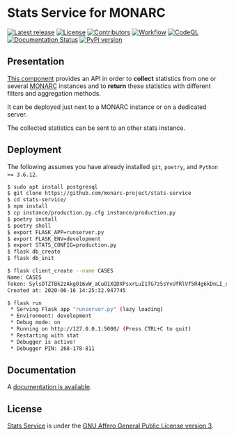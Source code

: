 # Stats Service for MONARC

[![Latest release](https://img.shields.io/github/release/monarc-project/stats-service.svg?style=flat-square)](https://github.com/monarc-project/stats-service/releases/latest)
[![License](https://img.shields.io/github/license/monarc-project/stats-service.svg?style=flat-square)](https://www.gnu.org/licenses/agpl-3.0.html)
[![Contributors](https://img.shields.io/github/contributors/monarc-project/stats-service.svg?style=flat-square)](https://github.com/monarc-project/stats-service/graphs/contributors)
[![Workflow](https://github.com/monarc-project/stats-service/workflows/Python%20application/badge.svg?style=flat-square)](https://github.com/monarc-project/stats-service/actions?query=workflow%3A%22Python+application%22)
[![CodeQL](https://github.com/monarc-project/stats-service/workflows/CodeQL/badge.svg?style=flat-square)](https://github.com/monarc-project/stats-service/actions?query=workflow%3A%22CodeQL%22)
[![Documentation Status](https://readthedocs.org/projects/monarc-stats-service/badge/?version=latest&style=flat-square)](https://monarc-stats-service.readthedocs.io/en/latest/?badge=latest)
[![PyPi version](https://img.shields.io/pypi/v/statsservice.svg?style=flat-square)](https://pypi.org/project/statsservice)

## Presentation

[This component](https://github.com/monarc-project/stats-service) provides an API
in order to **collect** statistics from one or several
[MONARC](https://github.com/monarc-project/MonarcAppFO) instances and to
**return** these statistics with different filters and aggregation methods.

It can be deployed just next to a MONARC instance or on a dedicated server.

The collected statistics can be sent to an other stats instance.


## Deployment

The following assumes you have already installed ``git``, ``poetry``,  and
``Python >= 3.6.12``.

```bash
$ sudo apt install postgresql
$ git clone https://github.com/monarc-project/stats-service
$ cd stats-service/
$ npm install
$ cp instance/production.py.cfg instance/production.py
$ poetry install
$ poetry shell
$ export FLASK_APP=runserver.py
$ export FLASK_ENV=development
$ export STATS_CONFIG=production.py
$ flask db_create
$ flask db_init

$ flask client_create --name CASES
Name: CASES
Token: SylsDTZTBk2zAkg016vW_aCuO1XQDXPsxrLuI1TG7z5sYvUfRlVf5R4g6kDnLI_o-c5iqrswrWzPANDKXmtV7Q
Created at: 2020-06-16 14:25:32.947745

$ flask run
 * Serving Flask app "runserver.py" (lazy loading)
 * Environment: development
 * Debug mode: on
 * Running on http://127.0.0.1:5000/ (Press CTRL+C to quit)
 * Restarting with stat
 * Debugger is active!
 * Debugger PIN: 268-178-811
```


## Documentation

A [documentation is available](https://monarc-stats-service.readthedocs.io).


## License

[Stats Service](https://github.com/monarc-project/stats-service) is under the
[GNU Affero General Public License version 3](https://www.gnu.org/licenses/agpl-3.0.html).
